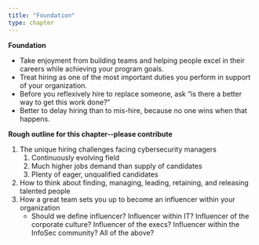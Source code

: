 ```yaml
---
title: "Foundation"
type: chapter
---
```

**Foundation**

  - Take enjoyment from building teams and helping people excel in their careers while achieving your program goals.
  - Treat hiring as one of the most important duties you perform in support of your organization.
  - Before you reflexively hire to replace someone, ask “is there a better way to get this work done?”
  - Better to delay hiring than to mis-hire, because no one wins when that happens.

**Rough outline for this chapter--please contribute**

  1. The unique hiring challenges facing cybersecurity managers  
      1. Continuously evolving field  
      1. Much higher jobs demand than supply of candidates  
      1. Plenty of eager, unqualified candidates  
  1. How to think about finding, managing, leading, retaining, and releasing talented people  
  1. How a great team sets you up to become an influencer within your organization  
      - Should we define influencer?  Influencer within IT?  Influencer of the corporate culture?  Influencer of the execs?  Influencer within the InfoSec community?  All of the above?  




